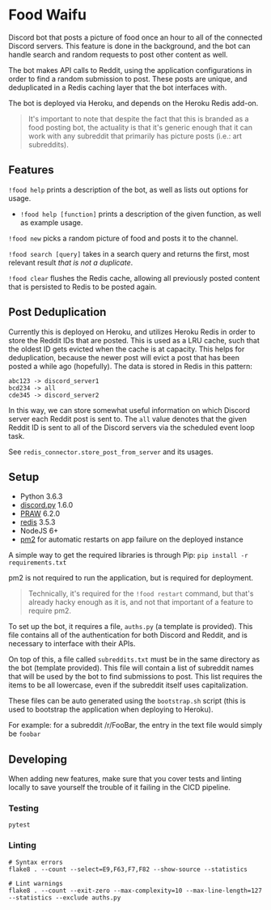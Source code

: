 Food Waifu
===========

Discord bot that posts a picture of food once an hour to all of the 
connected Discord servers. This feature is done in the background,
and the bot can handle search and random requests to post other content
as well.

The bot makes API calls to Reddit, using the application configurations
in order to find a random submission to post. These posts are unique, and
deduplicated in a Redis caching layer that the bot interfaces with.

The bot is deployed via Heroku, and depends on the Heroku Redis add-on.

> It's important to note that despite the fact that this is branded as a food
posting bot, the actuality is that it's generic enough that it can work with
any subreddit that primarily has picture posts (i.e.: art subreddits).

## Features
`!food help` prints a description of the bot, as well as lists out options for usage.

- `!food help [function]` prints a description of the given function, as well as example usage.

`!food new` picks a random picture of food and posts it to the channel.

`!food search [query]` takes in a search query and returns the first, most relevant result *that is not a duplicate*.
 
 `!food clear` flushes the Redis cache, allowing all previously posted content that is persisted to Redis to be posted again.

## Post Deduplication
Currently this is deployed on Heroku, and utilizes Heroku Redis in order to 
store the Reddit IDs that are posted. This is used as a LRU cache, such that 
the oldest ID gets evicted when the cache is at capacity. This helps for 
deduplication, because the newer post will evict a post that has been posted 
a while ago (hopefully). The data is stored in Redis in this pattern:
```
abc123 -> discord_server1
bcd234 -> all
cde345 -> discord_server2
```
In this way, we can store somewhat useful information on which Discord server
each Reddit post is sent to. The `all` value denotes that the given Reddit ID is
sent to all of the Discord servers via the scheduled event loop task.

See `redis_connector.store_post_from_server` and its usages.

## Setup

- Python 3.6.3
- [discord.py](https://github.com/Rapptz/discord.py) 1.6.0
- [PRAW](https://praw.readthedocs.io/en/latest/index.html) 6.2.0
- [redis](https://github.com/andymccurdy/redis-py) 3.5.3
- NodeJS 6+
- [pm2](https://pm2.keymetrics.io/) for automatic restarts on app failure on the deployed instance

A simple way to get the required libraries is through Pip: `pip install -r requirements.txt`

pm2 is not required to run the application, but is required for deployment.
> Technically, it's required for the `!food restart` command, but that's 
already hacky enough as it is, and not that important of a feature to require
pm2.

To set up the bot, it requires a file, `auths.py` (a template is provided). 
This file contains all of the authentication for both Discord and Reddit, 
and is necessary to interface with their APIs.

On top of this, a file called `subreddits.txt` must be in the same directory as
the bot (template provided). This file will contain a list of subreddit names 
that will be used by the bot to find submissions to post. This list requires
the items to be all lowercase, even if the subreddit itself uses capitalization.

These files can be auto generated using the `bootstrap.sh` script 
(this is used to bootstrap the application when deploying to Heroku).

For example: for a subreddit /r/FooBar, the entry in the text file would simply be `foobar`

## Developing
When adding new features, make sure that you cover tests and linting locally
to save yourself the trouble of it failing in the CICD pipeline.

### Testing
```
pytest
```

### Linting
```
# Syntax errors
flake8 . --count --select=E9,F63,F7,F82 --show-source --statistics

# Lint warnings
flake8 . --count --exit-zero --max-complexity=10 --max-line-length=127 --statistics --exclude auths.py
```
